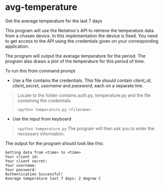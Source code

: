 # avg-temperature
Get the average temperature for the last 7 days
 
This program will use the Netatmo's API to retrieve the temperature data from a chosen device.
In this implementation the device is fixed.
You need to get access to the API using the credentials given on your corresponding application.

The program will output the average temperature for the period. The program also draws a plot of the temperature for this period of time.

To run this from command prompt
- Use a file contains the credentials. This file should contain *client_id*, *client_secret*, *username* and *password*, each on a separate line.
> Locate to the folder contains auth.py, temperature.py and the file containing the credentials

> ```>python temperature.py <filename>```
- Use the input from keyboard
> ```>python temperature.py```
> The program will then ask you to enter the necessary information.
 
The output for the program should look like this:
```
Getting data from <time> to <time>
Your client id:
Your client secret:
Your username:
Your password:
Authentication Successful!
Average temperature last 7 days: 2 degree C
```
